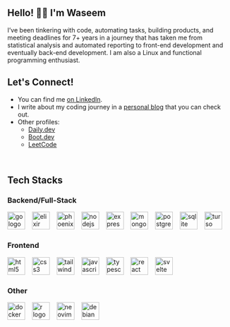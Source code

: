 ## Hello! 👋🏻 I'm Waseem

I’ve been tinkering with code, automating tasks, building products, and meeting deadlines for 7+ years in a journey that has taken me from statistical analysis and automated reporting to front-end development and eventually back-end development. I am also a Linux and functional programming enthusiast.

## Let's Connect!

- You can find me [on LinkedIn](https://www.linkedin.com/in/waseem-medhat/).
- I write about my coding journey in a [personal blog](https://wipdev.netlify.app/) that you can check out.
- Other profiles:
  + [Daily.dev](https://app.daily.dev/wipdev)
  + [Boot.dev](https://www.boot.dev/u/wipdev)
  + [LeetCode](https://leetcode.com/wipdev-tech/)

<br />

<!--
<a href="https://www.buymeacoffee.com/wipdev" target="_blank">
  <img src="https://i.imgur.com/etO0OxB.png" height="50" />
</a>
-->

## Tech Stacks

<h3>
  Backend/Full-Stack
</h3>

<div align="left">  
  <img src="https://cdn.simpleicons.org/go/00ADD8" height="40" alt="go logo"  />
  <img width="8" />
  <img src="https://cdn.simpleicons.org/elixir/4B275F" height="40" alt="elixir logo"  />
  <img width="8" />
  <img src="https://cdn.simpleicons.org/phoenixframework" height="40" alt="phoenix logo"  />
  <img width="8" />
  <img src="https://cdn.simpleicons.org/nodedotjs" height="40" alt="nodejs logo"  />
  <img width="8" />
  <img src="https://cdn.simpleicons.org/express/999" height="40" alt="express logo"  />
  <img width="8" />
  <img src="https://cdn.simpleicons.org/mongodb" height="40" alt="mongodb logo"  />
  <img width="8" />
  <img src="https://cdn.simpleicons.org/postgresql/4169E1" height="40" alt="postgres logo"  />
  <img width="8" />
  <img src="https://cdn.simpleicons.org/sqlite" height="40" alt="sqlite logo"  />
  <img width="8" />
  <img src="https://cdn.simpleicons.org/turso" height="40" alt="turso logo"  />
</div>

<h3>
Frontend
</h3>

<div align="left">  
  <img src="https://cdn.simpleicons.org/html5/E34F26" height="40" alt="html5 logo"  />
  <img width="8" />
  <img src="https://cdn.simpleicons.org/css3/1572B6" height="40" alt="css3 logo"  />
  <img width="8" />
  <img src="https://cdn.simpleicons.org/tailwindcss/06B6D4" height="40" alt="tailwindcss logo"  />
  <img width="8" />
  <img src="https://cdn.simpleicons.org/javascript/F7DF1E" height="40" alt="javascript logo"  />
  <img width="8" />
  <img src="https://cdn.simpleicons.org/typescript/3178C6" height="40" alt="typescript logo"  />
  <img width="8" />
  <img src="https://cdn.simpleicons.org/react/61DAFB" height="40" alt="react logo"  />
  <img width="8" />
  <img src="https://cdn.simpleicons.org/svelte/FF3E00" height="40" alt="svelte logo"  />
</div>

<h3>
Other
</h3>

<div align="left">
  <img src="https://cdn.simpleicons.org/docker" height="40" alt="docker logo"  />
  <img width="8" />
  <img src="https://cdn.simpleicons.org/r" height="40" alt="r logo"  />
  <img width="8" />
  <img src="https://cdn.simpleicons.org/neovim/57A143" height="40" alt="neovim logo"  />
  <img width="8" />
  <img src="https://cdn.simpleicons.org/debian/A81D33" height="40" alt="debian logo"  />
</div>
